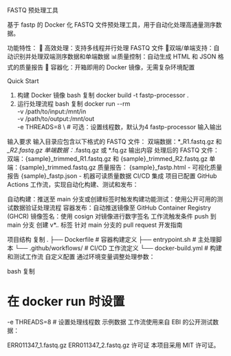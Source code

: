 FASTQ 预处理工具

基于 fastp 的 Docker 化 FASTQ 文件预处理工具，用于自动化处理高通量测序数据。

功能特性：
🚀 ​​高效处理​​：支持多线程并行处理 FASTQ 文件
🔄 ​​双端/单端支持​​：自动识别并处理双端测序数据和单端数据
📊 ​​质量控制​​：自动生成 HTML 和 JSON 格式的质量报告
🐳 ​​容器化​​：开箱即用的 Docker 镜像，无需复杂环境配置

Quick Start
1. 构建 Docker 镜像
bash
复制
docker build -t fastp-processor .
2. 运行处理流程
bash
复制
docker run --rm \
  -v /path/to/input:/mnt/in \
  -v /path/to/output:/mnt/out \
  -e THREADS=8 \  # 可选：设置线程数，默认为4
  fastp-processor
输入输出

输入要求
输入目录应包含以下格式的 FASTQ 文件：
双端数据：*_R1.fastq.gz 和 *_R2.fastq.gz
单端数据：*.fastq.gz 或 *.fq.gz
输出内容
处理后的 FASTQ 文件：
双端：{sample}_trimmed_R1.fastq.gz 和 {sample}_trimmed_R2.fastq.gz
单端：{sample}_trimmed.fastq.gz
质量报告：
{sample}_fastp.html - 可视化质量报告
{sample}_fastp.json - 机器可读质量数据
CI/CD 集成
项目已配置 GitHub Actions 工作流，实现自动化构建、测试和发布：

​​自动构建​​：推送至 main 分支或创建标签时触发构建
​​功能测试​​：使用公开可用的测试数据验证处理流程
​​容器发布​​：自动推送镜像至 GitHub Container Registry (GHCR)
​​镜像签名​​：使用 cosign 对镜像进行数字签名
工作流触发条件
push 到 main 分支
创建 v*.*.* 标签
针对 main 分支的 pull request
开发指南

项目结构
复制
.
├── Dockerfile            # 容器构建定义
├── entrypoint.sh         # 主处理脚本
└── .github/workflows/    # CI/CD 工作流定义
    └── docker-build.yml  # 构建和测试工作流
自定义配置
通过环境变量调整处理参数：

bash
复制
# 在 docker run 时设置
-e THREADS=8              # 设置处理线程数
示例数据
工作流使用来自 EBI 的公开测试数据：

ERR011347_1.fastq.gz
ERR011347_2.fastq.gz
许可证
本项目采用 MIT 许可证。
